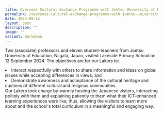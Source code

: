 ```yaml
---
title: Overseas Cultural Exchange Programme with Joetsu University of Education
permalink: /overseas-cultural-exchange-programme-with-joetsu-university-of-education/
date: 2024-09-12
layout: post
description: ""
image: ""
variant: markdown
---
```

Two (associate) professors and eleven student-teachers from Joetsu University of Education,
Niigata, Japan, visited Lakeside Primary School on 12 September 2024.
The objectives are for our Lakers to:
<li>Interact respectfully with others to share information and ideas on global issues while
accepting differences in views; and</li>
<li>Demonstrate awareness and acceptance of the cultural heritage and customs of different
cultural and religious communities.</li>
Our Lakers took charge by warmly hosting the Japanese visitors, interacting politely with them
and explaining patiently to them what their ICT-enhanced learning experiences were like; thus,
allowing the visitors to learn more about and the school's total curriculum in a meaningful and
engaging way.
<br><br>